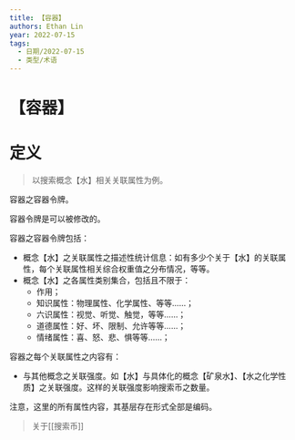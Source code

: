 ```yaml
---
title: 【容器】
authors: Ethan Lin
year: 2022-07-15 
tags:
  - 日期/2022-07-15 
  - 类型/术语 
---
```



# 【容器】







# 定义


> 以搜索概念【水】相关关联属性为例。

容器之容器令牌。

容器令牌是可以被修改的。

容器之容器令牌包括：
- 概念【水】之关联属性之描述性统计信息：如有多少个关于【水】的关联属性，每个关联属性相关综合权重值之分布情况，等等。
- 概念【水】之各属性类别集合，包括且不限于：
	- 作用；
	- 知识属性：物理属性、化学属性、等等……；
	- 六识属性：视觉、听觉、触觉，等等……；
	- 道德属性：好、坏、限制、允许等等……；
	- 情绪属性：喜、怒、悲、惧等等……；


容器之每个关联属性之内容有：
- 与其他概念之关联强度。如【水】与具体化的概念【矿泉水】、【水之化学性质】之关联强度。这样的关联强度影响搜索币之数量。



注意，这里的所有属性内容，其基层存在形式全部是编码。

> 关于[[搜索币]]
